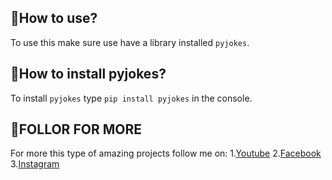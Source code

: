 ## 🤖How to use?
To use this make sure use have a library installed `pyjokes`.

## 🤖How to install pyjokes?
To install `pyjokes` type `pip install pyjokes` in the console.

## 🤖FOLLOR FOR MORE
For more this type of amazing projects follow me on:
1.[Youtube](https://www.youtube.com/channel/UCP2lVrPy6zrRIMdUvGWsuUw)
2.[Facebook](https://www.facebook.com/profile.php?id=100012567467237)
3.[Instagram](https://www.instagram.com/rituraj_singh_33/)
